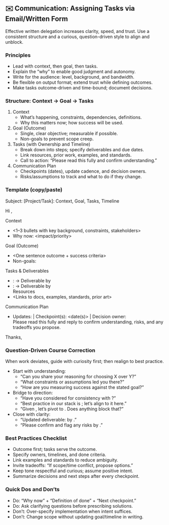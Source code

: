 
## ✉️ Communication: Assigning Tasks via Email/Written Form

Effective written delegation increases clarity, speed, and trust. Use a consistent structure and a curious, question-driven style to align and unblock.

### Principles
- Lead with context, then goal, then tasks.
- Explain the “why” to enable good judgment and autonomy.
- Write for the audience: level, background, and bandwidth.
- Be flexible on output format; extend trust while defining outcomes.
- Make tasks outcome-driven and time-bound; document decisions.

### Structure: Context → Goal → Tasks
1. Context  
   - What’s happening, constraints, dependencies, definitions.
   - Why this matters now; how success will be used.
2. Goal (Outcome)  
   - Single, clear objective; measurable if possible.
   - Non-goals to prevent scope creep.
3. Tasks (with Ownership and Timeline)  
   - Break down into steps; specify deliverables and due dates.
   - Link resources, prior work, examples, and standards.
   - Call to action: “Please read this fully and confirm understanding.”
4. Communication Plan  
   - Checkpoints (dates), update cadence, and decision owners.
   - Risks/assumptions to track and what to do if they change.

### Template (copy/paste)
Subject: [Project/Task]: Context, Goal, Tasks, Timeline

Hi <Name>,

Context  
- <1–3 bullets with key background, constraints, stakeholders>  
- Why now: <impact/priority>

Goal (Outcome)  
- <One sentence outcome + success criteria>  
- Non-goals: <optional bullets>

Tasks & Deliverables  
- <Owner>: <Task> → Deliverable by <Date>  
- <Owner>: <Task> → Deliverable by <Date>  
Resources  
- <Links to docs, examples, standards, prior art>

Communication Plan  
- Updates: <cadence> | Checkpoint(s): <date(s)> | Decision owner: <name>  
Please read this fully and reply to confirm understanding, risks, and any tradeoffs you propose.

Thanks,  
<You>

### Question-Driven Course Correction
When work deviates, guide with curiosity first; then realign to best practice.

- Start with understanding:
  - “Can you share your reasoning for choosing X over Y?”
  - “What constraints or assumptions led you there?”
  - “How are you measuring success against the stated goal?”
- Bridge to direction:
  - “Have you considered <approach> for consistency with <link to prior work>?”
  - “Best practice in our stack is <standard>; let’s align to it here.”
  - “Given <constraint>, let’s pivot to <new plan>. Does anything block that?”
- Close with clarity:
  - “Updated deliverable: <outcome> by <date>.”
  - “Please confirm and flag any risks by <time>.”

### Best Practices Checklist
- Outcome first; tasks serve the outcome.
- Specify owners, timelines, and done criteria.
- Link examples and standards to reduce ambiguity.
- Invite tradeoffs: “If scope/time conflict, propose options.”
- Keep tone respectful and curious; assume positive intent.
- Summarize decisions and next steps after every checkpoint.

### Quick Dos and Don’ts
- Do: “Why now” + “Definition of done” + “Next checkpoint.”  
- Do: Ask clarifying questions before prescribing solutions.  
- Don’t: Over-specify implementation when intent suffices.  
- Don’t: Change scope without updating goal/timeline in writing.
